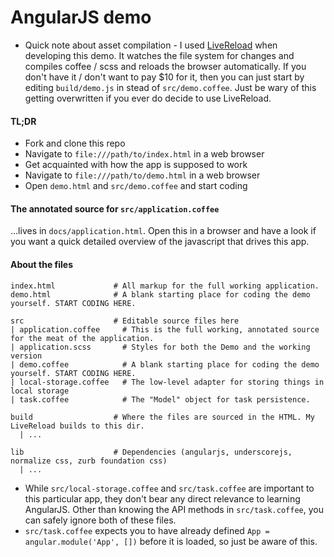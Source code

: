 # AngularJS demo

* Quick note about asset compilation - 
I used [LiveReload](http://livereload.com/) when developing this demo. It watches the file system for changes and compiles coffee / scss and reloads the browser automatically. If you don't have it / don't want to pay $10 for it, then you can just start by editing `build/demo.js` in stead of `src/demo.coffee`. Just be wary of this getting overwritten if you ever do decide to use LiveReload.

#### TL;DR
- Fork and clone this repo
- Navigate to `file:///path/to/index.html` in a web browser
- Get acquainted with how the app is supposed to work
- Navigate to `file:///path/to/demo.html` in a web browser
- Open `demo.html` and `src/demo.coffee` and start coding

#### The annotated source for `src/application.coffee`

…lives in `docs/application.html`. Open this in a browser and have a look if you want a quick detailed overview of the javascript that drives this app.

#### About the files

```
index.html             # All markup for the full working application.
demo.html              # A blank starting place for coding the demo yourself. START CODING HERE.

src                    # Editable source files here
| application.coffee     # This is the full working, annotated source for the meat of the application.
| application.scss       # Styles for both the Demo and the working version
| demo.coffee            # A blank starting place for coding the demo yourself. START CODING HERE.
| local-storage.coffee   # The low-level adapter for storing things in local storage
| task.coffee            # The "Model" object for task persistence.

build                  # Where the files are sourced in the HTML. My LiveReload builds to this dir.
  | ...

lib                    # Dependencies (angularjs, underscorejs, normalize css, zurb foundation css)
  | ...
```

- While `src/local-storage.coffee` and `src/task.coffee` are important to this particular app, they don't bear any direct relevance to learning AngularJS. Other than knowing the API methods in `src/task.coffee`, you can safely ignore both of these files.
- `src/task.coffee` expects you to have already defined `App = angular.module('App', [])` before it is loaded, so just be aware of this.
